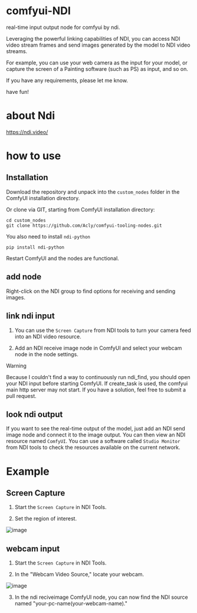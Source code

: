 # comfyui-NDI
real-time input output node for comfyui by ndi.

Leveraging the powerful linking capabilities of NDI, you can access NDI video stream frames and send images generated by the model to NDI video streams.

For example, you can use your web camera as the input for your model, or capture the screen of a Painting software (such as PS) as input, and so on. 

If you have any requirements, please let me know.

have fun!
# about Ndi
https://ndi.video/
# how to use
## Installation

Download the repository and unpack into the `custom_nodes` folder in the ComfyUI installation directory.

Or clone via GIT, starting from ComfyUI installation directory:
```
cd custom_nodes
git clone https://github.com/Acly/comfyui-tooling-nodes.git
```
You also need to install `ndi-python`
```
pip install ndi-python
```
Restart ComfyUI and the nodes are functional.

## add node
Right-click on the NDI group to find options for receiving and sending images.

## link ndi input
1. You can use the `Screen Capture` from NDI tools to turn your camera feed into an NDI video resource.

1. Add an NDI receive image node in ComfyUI and select your webcam node in the node settings.
> [!WARNING]
> Because I couldn't find a way to continuously run ndi_find, you should open your NDI input before starting ComfyUI.
> If create_task is used, the comfyui main http server may not start.
> If you have a solution, feel free to submit a pull request.
 

## look ndi output
If you want to see the real-time output of the model, just add an NDI send image node and connect it to the image output. You can then view an NDI resource named `ComfyUI`.
You can use a software called `Studio Monitor` from NDI tools to check the resources available on the current network.

# Example
## Screen Capture
1. Start the `Screen Capture` in NDI Tools.

1. Set the region of interest.

![image](https://github.com/ningxiaoxiao/comfyui-NDI/assets/18553762/c146f1f7-7a63-4a0a-927e-63f981b7c873)

## webcam input
1. Start the `Screen Capture` in NDI Tools.

1. In the "Webcam Video Source," locate your webcam.

![image](https://github.com/ningxiaoxiao/comfyui-NDI/assets/18553762/930bb416-775f-4a74-80b5-ecf1b70249e7)

3. In the ndi reciveimage ComfyUI node, you can now find the NDI source named "your-pc-name(your-webcam-name)."

